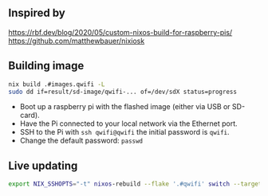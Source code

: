 ## Inspired by

https://rbf.dev/blog/2020/05/custom-nixos-build-for-raspberry-pis/
https://github.com/matthewbauer/nixiosk

## Building image

```bash
nix build .#images.qwifi -L
sudo dd if=result/sd-image/qwifi-... of=/dev/sdX status=progress
```

- Boot up a raspberry pi with the flashed image (either via USB or SD-card).
- Have the Pi connected to your local network via the Ethernet port.
- SSH to the Pi with `ssh qwifi@qwifi` the initial password is `qwifi`.
- Change the default password: `passwd`

## Live updating

```bash
export NIX_SSHOPTS="-t" nixos-rebuild --flake '.#qwifi' switch --target-host qwifi --build-host localhost --use-remote-sudo -L
```
